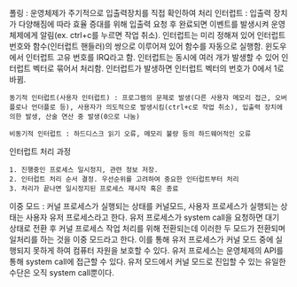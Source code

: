 폴링 : 운영체제가 주기적으로 입출력장치를 직접 확인하여 처리
인터럽트 : 입출력 장치가 다양해짐에 따라 효율 증대를 위해 입출력 요청 후 완료되면 이벤트를 발생시켜 운영체제에게 알림(ex. ctrl+c를 누르면 작업 취소). 인터럽트는 미리 정해져 있어 인터럽트 번호와 함수(인터럽트 핸들러)의 쌍으로 이루어져 있어 함수를 자동으로 실행함. 윈도우에서 인터럽트 고유 번호를 IRQ라고 함. 인터럽트는 동시에 여러 개가 발생할 수 있어 인터럽트 벡터로 묶어서 처리함. 인터럽트가 발생하면 인터럽트 벡터의 번호가 0에서 1로 바뀜.

    동기적 인터럽트(사용자 인터럽트) : 프로그램의 문제로 발생(다른 사용자 메모리 접근, 오버플로나 언더플로 등), 사용자가 의도적으로 발생시킴(ctrl+c로 작업 취소), 입출력 장치에 의한 발생, 산술 연산 중 발생(0으로 나눔)
    
    비동기적 인터럽트 : 하드디스크 읽기 오류, 메모리 불량 등의 하드웨어적인 오류

인터럽트 처리 과정

    1. 진행중인 프로세스 일시정지, 관련 정보 저장.
    2. 인터럽트 처리 순서 결정. 우선순위를 고려하여 중요한 인터럽트부터 처리
    3. 처리가 끝나면 일시정지된 프로세스 재시작 혹은 종료

이중 모드 : 커널 프로세스가 실행되는 상태를 커널모드, 사용자 프로세스가 실행되는 상태는 사용자 유저 프로세스라고 한다. 유저 프로세스가 system call을 요청하면 대기 상태로 전환 후 커널 프로세스 작업 처리를 위해 전환되는데 이러한 두 모드가 전환되며 일처리를 하는 것을 이중 모드라고 한다. 이를 통해 유저 프로세스가 커널 모드 중에 실행되지 못하게 하여 컴퓨터 자원을 보호할 수 있다. 유저 프로세스는 운영체제의 API를 통해 system call에 접근할 수 있다. 유저 모드에서 커널 모드로 진입할 수 있는 유일한 수단은 오직 system call뿐이다.